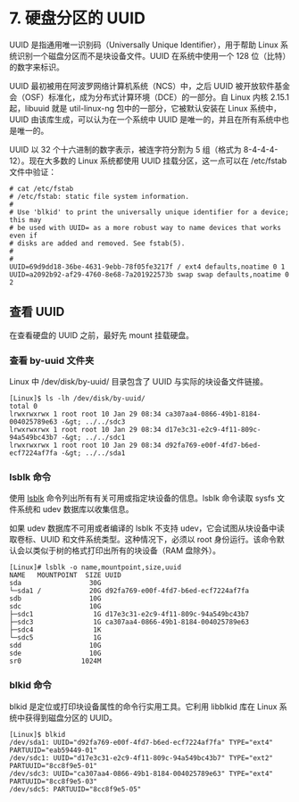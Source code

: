 # 7. 硬盘分区的 UUID

UUID 是指通用唯一识别码（Universally Unique Identifier），用于帮助 Linux 系统识别一个磁盘分区而不是块设备文件。UUID 在系统中使用一个 128 位（比特）的数字来标识。

UUID 最初被用在阿波罗网络计算机系统（NCS）中，之后 UUID 被开放软件基金会（OSF）标准化，成为分布式计算环境（DCE）的一部分。自 Linux 内核 2.15.1 起，libuuid 就是 util-linux-ng 包中的一部分，它被默认安装在 Linux 系统中，UUID 由该库生成，可以认为在一个系统中 UUID 是唯一的，并且在所有系统中也是唯一的。

UUID 以 32 个十六进制的数字表示，被连字符分割为 5 组（格式为 8-4-4-4-12）。现在大多数的 Linux 系统都使用 UUID 挂载分区，这一点可以在 /etc/fstab 文件中验证：

```
# cat /etc/fstab
# /etc/fstab: static file system information.
#
# Use 'blkid' to print the universally unique identifier for a device; this may
# be used with UUID= as a more robust way to name devices that works even if
# disks are added and removed. See fstab(5).
#
#
UUID=69d9dd18-36be-4631-9ebb-78f05fe3217f / ext4 defaults,noatime 0 1
UUID=a2092b92-af29-4760-8e68-7a201922573b swap swap defaults,noatime 0 2
```

## 查看 UUID

在查看硬盘的 UUID 之前，最好先 mount 挂载硬盘。

### 查看 by-uuid 文件夹

Linux 中 /dev/disk/by-uuid/ 目录包含了 UUID 与实际的块设备文件链接。

```
[Linux]$ ls -lh /dev/disk/by-uuid/
total 0
lrwxrwxrwx 1 root root 10 Jan 29 08:34 ca307aa4-0866-49b1-8184-004025789e63 -&gt; ../../sdc3
lrwxrwxrwx 1 root root 10 Jan 29 08:34 d17e3c31-e2c9-4f11-809c-94a549bc43b7 -&gt; ../../sdc1
lrwxrwxrwx 1 root root 10 Jan 29 08:34 d92fa769-e00f-4fd7-b6ed-ecf7224af7fa -&gt; ../../sda1
```

### lsblk 命令

使用 [lsblk](https://gnu-linux.readthedocs.io/zh/latest/Chapter01/00_lsblk.html#cmd-lsblk) 命令列出所有有关可用或指定块设备的信息。lsblk 命令读取 sysfs 文件系统和 udev 数据库以收集信息。

如果 udev 数据库不可用或者编译的 lsblk 不支持 udev，它会试图从块设备中读取卷标、UUID 和文件系统类型。这种情况下，必须以 root 身份运行。该命令默认会以类似于树的格式打印出所有的块设备（RAM 盘除外）。

```
[Linux]# lsblk -o name,mountpoint,size,uuid
NAME   MOUNTPOINT  SIZE UUID
sda                 30G
└─sda1 /            20G d92fa769-e00f-4fd7-b6ed-ecf7224af7fa
sdb                 10G
sdc                 10G
├─sdc1               1G d17e3c31-e2c9-4f11-809c-94a549bc43b7
├─sdc3               1G ca307aa4-0866-49b1-8184-004025789e63
├─sdc4               1K
└─sdc5               1G
sdd                 10G
sde                 10G
sr0               1024M
```

### blkid 命令

blkid 是定位或打印块设备属性的命令行实用工具。它利用 libblkid 库在 Linux 系统中获得到磁盘分区的 UUID。

```
[Linux]$ blkid
/dev/sda1: UUID="d92fa769-e00f-4fd7-b6ed-ecf7224af7fa" TYPE="ext4" PARTUUID="eab59449-01"
/dev/sdc1: UUID="d17e3c31-e2c9-4f11-809c-94a549bc43b7" TYPE="ext2" PARTUUID="8cc8f9e5-01"
/dev/sdc3: UUID="ca307aa4-0866-49b1-8184-004025789e63" TYPE="ext4" PARTUUID="8cc8f9e5-03"
/dev/sdc5: PARTUUID="8cc8f9e5-05"
```
